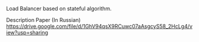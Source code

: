Load Balancer based on stateful algorithm.

Description Paper (In Russian) https://drive.google.com/file/d/1GhV94qsX9RCuwc07aAsgcyS58_2HcLg4/view?usp=sharing
